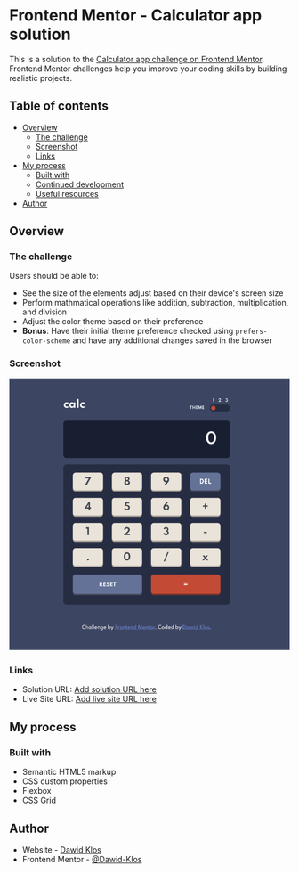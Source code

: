 # Frontend Mentor - Calculator app solution

This is a solution to the [Calculator app challenge on Frontend Mentor](https://www.frontendmentor.io/challenges/calculator-app-9lteq5N29). Frontend Mentor challenges help you improve your coding skills by building realistic projects. 

## Table of contents

- [Overview](#overview)
  - [The challenge](#the-challenge)
  - [Screenshot](#screenshot)
  - [Links](#links)
- [My process](#my-process)
  - [Built with](#built-with)
  - [Continued development](#continued-development)
  - [Useful resources](#useful-resources)
- [Author](#author)


## Overview

### The challenge

Users should be able to:

- See the size of the elements adjust based on their device's screen size
- Perform mathmatical operations like addition, subtraction, multiplication, and division
- Adjust the color theme based on their preference
- **Bonus**: Have their initial theme preference checked using `prefers-color-scheme` and have any additional changes saved in the browser

### Screenshot

![](https://github.com/Dawid-Klos/calculator/blob/master/src/assets/img/solution.png?raw=true)

### Links

- Solution URL: [Add solution URL here](https://your-solution-url.com)
- Live Site URL: [Add live site URL here](https://dawid-klos.github.io/calculator/)

## My process

### Built with

- Semantic HTML5 markup
- CSS custom properties
- Flexbox
- CSS Grid

## Author

- Website - [Dawid Klos](https://dawid-klos.github.io/)
- Frontend Mentor - [@Dawid-Klos](https://www.frontendmentor.io/profile/yourusername)
